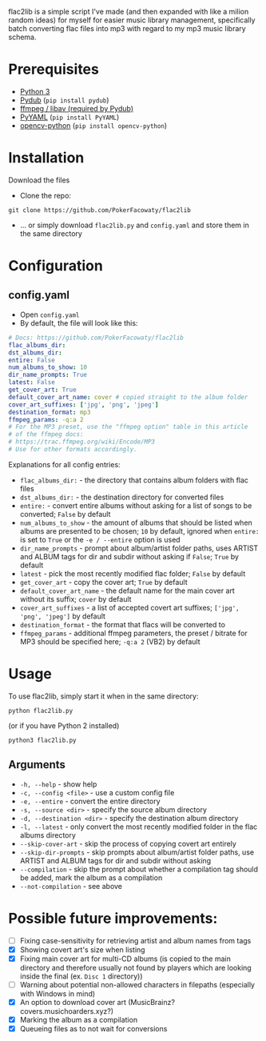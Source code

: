 flac2lib is a simple script I've made (and then expanded with like a milion random ideas) for myself for easier music library management, specifically batch converting flac files into mp3 with regard to my mp3 music library schema.
# Prerequisites
- [Python 3](https://www.python.org/downloads/)
- [Pydub](https://pydub.com/) (`pip install pydub`)
- [ffmpeg / libav (required by Pydub)](https://github.com/jiaaro/pydub#getting-ffmpeg-set-up)
- [PyYAML](https://pyyaml.org/) (`pip install PyYAML`)
- [opencv-python](https://pypi.org/project/opencv-python/) (`pip install opencv-python`)

# Installation

Download the files
- Clone the repo:
```
git clone https://github.com/PokerFacowaty/flac2lib
```
- ... or simply download `flac2lib.py` and `config.yaml` and store them in the same directory

# Configuration
## config.yaml
- Open `config.yaml`
- By default, the file will look like this:
```yaml
# Docs: https://github.com/PokerFacowaty/flac2lib
flac_albums_dir:
dst_albums_dir:
entire: False
num_albums_to_show: 10
dir_name_prompts: True
latest: False
get_cover_art: True
default_cover_art_name: cover # copied straight to the album folder
cover_art_suffixes: ['jpg', 'png', 'jpeg']
destination_format: mp3
ffmpeg_params: -q:a 2
# For the MP3 preset, use the "ffmpeg option" table in this article
# of the ffmpeg docs:
# https://trac.ffmpeg.org/wiki/Encode/MP3
# Use for other formats accordingly.
```
Explanations for all config entries:
- `flac_albums_dir:` - the directory that contains album folders with flac files
- `dst_albums_dir:` - the destination directory for converted files
- `entire:` - convert entire albums without asking for a list of songs to be converted; `False` by default
- `num_albums_to_show` - the amount of albums that should be listed when albums are presented to be chosen; `10` by default, ignored when `entire:` is set to `True` or the `-e / --entire` option is used
- `dir_name_prompts` - prompt about album/artist folder paths, uses ARTIST and ALBUM tags for dir and subdir without asking if `False`; `True` by default
- `latest` - pick the most recently modified flac folder; `False` by default
- `get_cover_art` - copy the cover art; `True` by default
- `default_cover_art_name` - the default name for the main cover art without its suffix; `cover` by default
- `cover_art_suffixes` - a list of accepted covert art suffixes; `['jpg', 'png', 'jpeg']` by default
- `destination_format` - the format that flacs will be converted to
- `ffmpeg_params` - additional ffmpeg parameters, the preset / bitrate for MP3 should be specified here; `-q:a 2` (VB2) by default

# Usage
To use flac2lib, simply start it when in the same directory:

```
python flac2lib.py
```
(or if you have Python 2 installed)
```
python3 flac2lib.py
```

## Arguments
- `-h, --help` - show help
- `-c, --config <file>` - use a custom config file
- `-e, --entire` - convert the entire directory
- `-s, --source <dir>` - specify the source album directory
- `-d, --destination <dir>` - specify the destination album directory
- `-l, --latest` - only convert the most recently modified folder in the flac albums directory
- `--skip-cover-art` - skip the process of copying covert art entirely
- `--skip-dir-prompts` - skip prompts about album/artist folder paths, use ARTIST and ALBUM tags for dir and subdir without asking
- `--compilation` - skip the prompt about whether a compilation tag should be added, mark the album as a compilation
- `--not-compilation` - see above


# Possible future improvements:
- [ ] Fixing case-sensitivity for retrieving artist and album names from tags
- [x] Showing covert art's size when listing
- [x] Fixing main cover art for multi-CD albums (is copied to the main directory and therefore usually not found by players which are looking inside the final (ex. `Disc 1` directory))
- [ ] Warning about potential non-allowed characters in filepaths (especially with Windows in mind)
- [x] An option to download cover art (MusicBrainz? covers.musichoarders.xyz?)
- [x] Marking the album as a compilation
- [x] Queueing files as to not wait for conversions